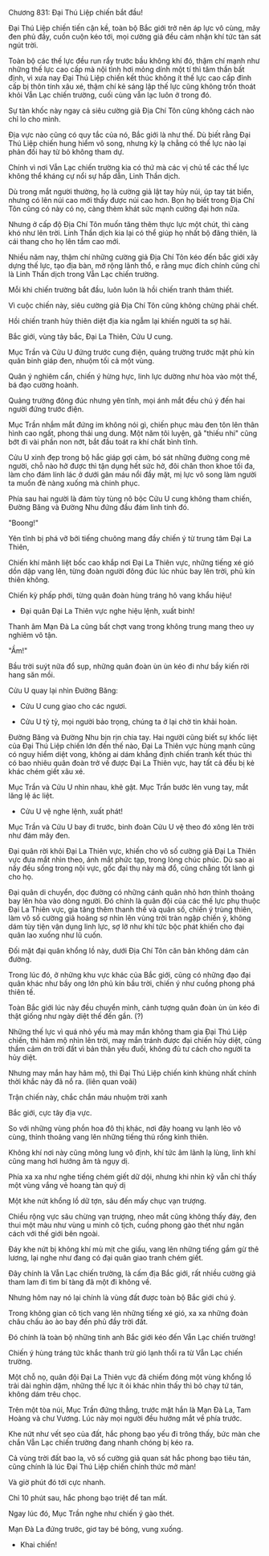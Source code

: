 




Chương 831: Đại Thú Liệp chiến bắt đầu!


Đại Thú Liệp chiến tiến cận kề, toàn bộ Bắc giới trở nên áp lực vô cùng, mây đen phủ đầy, cuồn cuộn kéo tới, mọi cường giả đều cảm nhận khí tức tàn sát ngút trời.

Toàn bộ các thế lực đều run rẩy trước bầu không khí đó, thậm chí mạnh như những thế lực cao cấp mà nội tình hơi mỏng dính một tí thì tâm thần bất định, vì xưa nay Đại Thú Liệp chiến kết thúc không ít thế lực cao cấp đỉnh cấp bị thôn tính xâu xé, thậm chí kẻ sáng lập thế lực cũng không trốn thoát khỏi Vẫn Lạc chiến trường, cuối cùng vẫn lạc luôn ở trong đó.

Sự tàn khốc này ngay cả siêu cường giả Địa Chí Tôn cũng không cách nào chỉ lo cho mình.

Địa vực nào cũng có quy tắc của nó, Bắc giới là như thế. Dù biết rằng Đại Thú Liệp chiến hung hiểm vô song, nhưng kỳ lạ chẳng có thế lực nào lại phản đối hay từ bỏ không tham dự.

Chính vì nơi Vẫn Lạc chiến trường kia có thứ mà các vị chủ tể các thế lực không thể kháng cự nổi sự hấp dẫn, Linh Thần dịch.

Dù trong mắt người thường, họ là cường giả lật tay hủy núi, úp tay tát biển, nhưng có lên núi cao mới thấy được núi cao hơn. Bọn họ biết trong Địa Chí Tôn cũng có này có nọ, càng thèm khát sức mạnh cường đại hơn nữa.

Nhưng ở cấp độ Địa Chí Tôn muốn tăng thêm thực lực một chút, thì càng khó như lên trời. Linh Thần dịch kia lại có thể giúp họ nhất bộ đăng thiên, là cái thang cho họ lên tầm cao mới.

Nhiều năm nay, thậm chí những cường giả Địa Chí Tôn kéo đến bắc giới xây dựng thế lực, tạo địa bàn, mở rộng lãnh thổ, e rằng mục đích chính cũng chỉ là Linh Thần dịch trong Vẫn Lạc chiến trường.

Mỗi khi chiến trường bắt đầu, luôn luôn là hồi chiến tranh thảm thiết.

Vì cuộc chiến này, siêu cường giả Địa Chí Tôn cũng không chừng phải chết.

Hồi chiến tranh hủy thiên diệt địa kia ngẫm lại khiến người ta sợ hãi.

Bắc giới, vùng tây bắc, Đại La Thiên, Cửu U cung.

Mục Trần và Cửu U đứng trước cung điện, quảng trường trước mặt phủ kín quân binh giáp đen, nhuộm tối cả một vùng.

Quân ý nghiêm cẩn, chiến ý hừng hực, linh lực dường như hòa vào một thể, bá đạo cường hoành.

Quảng trường đông đúc nhưng yên tĩnh, mọi ánh mắt đều chú ý đến hai người đứng trước điện.

Mục Trần nhắm mắt đứng im không nói gì, chiến phục màu đen tôn lên thân hình cao ngất, phong thái ung dung. Một năm tôi luyện, gã "thiếu nhi" cũng bớt đi vài phần non nớt, bắt đầu toát ra khí chất bình tĩnh.

Cửu U xinh đẹp trong bộ hắc giáp gợi cảm, bó sát những đường cong mê người, chỗ nào hở được thì tận dụng hết sức hở, đôi chân thon khoe tối đa, làm cho đám lính lác ở dưới gân máu nổi đầy mặt, mị lực vô song làm người ta muốn đè nàng xuống mà chinh phục.

Phía sau hai người là đám tùy tùng nô bộc Cửu U cung không tham chiến, Đường Băng và Đường Nhu đứng đầu đám linh tinh đó.

"Boong!"

Yên tĩnh bị phá vỡ bởi tiếng chuông mang đầy chiến ý từ trung tâm Đại La Thiên,

Chiến khí mãnh liệt bốc cao khắp nơi Đại La Thiên vực, những tiếng xé gió dồn dập vang lên, từng đoàn người đông đúc lúc nhúc bay lên trời, phủ kín thiên không.

Chiến kỳ phấp phới, từng quân đoàn hùng tráng hô vang khẩu hiệu!

- Đại quân Đại La Thiên vực nghe hiệu lệnh, xuất binh!

Thanh âm Mạn Đà La cũng bất chợt vang trong không trung mang theo uy nghiêm vô tận.

"Ầm!"

Bầu trời suýt nữa đổ sụp, những quân đoàn ùn ùn kéo đi như bầy kiến rời hang săn mồi.

Cửu U quay lại nhìn Đường Băng:

- Cửu U cung giao cho các ngươi.

- Cửu U tỷ tỷ, mọi người bảo trọng, chúng ta ở lại chờ tin khải hoàn.

Đường Băng và Đường Nhu bịn rịn chia tay. Hai người cũng biết sự khốc liệt của Đại Thú Liệp chiến lớn đến thế nào, Đại La Thiên vực hùng mạnh cũng có nguy hiểm diệt vong, không ai dám khẳng định chiến tranh kết thúc thì có bao nhiêu quân đoàn trở về được Đại La Thiên vực, hay tất cả đều bị kẻ khác chém giết xâu xé.

Mục Trần và Cửu U nhìn nhau, khẽ gật. Mục Trần bước lên vung tay, mắt lăng lệ ác liệt.

- Cửu U vệ nghe lệnh, xuất phát!

Mục Trần và Cửu U bay đi trước, binh đoàn Cửu U vệ theo đó xông lên trời như đám mây đen.

Đại quân rời khỏi Đại La Thiên vực, khiến cho vô số cường giả Đại La Thiên vực đưa mắt nhìn theo, ánh mắt phức tạp, trong lòng chúc phúc. Dù sao ai nấy đều sống trong nội vực, gốc đại thụ này mà đổ, cũng chẳng tốt lành gì cho họ.

Đại quân di chuyển, dọc đường có những cánh quân nhỏ hơn thỉnh thoảng bay lên hòa vào dòng người. Đó chính là quân đội của các thế lực phụ thuộc Đại La Thiên vực, gia tăng thêm thanh thế và quân số, chiến ý trùng thiên, làm vô số cường giả hoảng sợ nhìn lên vùng trời tràn ngập chiến ý, không dám tùy tiện vận dụng linh lực, sợ lỡ như khí tức bộc phát khiến cho đại quân lao xuống như lũ cuốn.

Đối mặt đại quân khổng lồ này, dưới Địa Chí Tôn căn bản không dám cản đường.

Trong lúc đó, ở những khu vực khác của Bắc giới, cũng có những đạo đại quân khác như bầy ong lớn phủ kín bầu trời, chiến ý như cuồng phong phá thiên tế.

Toàn Bắc giới lúc này đều chuyển mình, cảnh tượng quân đoàn ùn ùn kéo đi thật giống như ngày diệt thế đến gần. (?)

Những thế lực vì quá nhỏ yếu mà may mắn không tham gia Đại Thú Liệp chiến, thì hâm mộ nhìn lên trời, may mắn tránh được đại chiến hủy diệt, cũng thầm cảm ơn trời đất vì bản thân yếu đuối, không đủ tư cách cho người ta hủy diệt.

Nhưng may mắn hay hâm mộ, thì Đại Thú Liệp chiến kinh khủng nhất chính thời khắc này đã nổ ra. (liên quan voãi)

Trận chiến này, chắc chắn máu nhuộm trời xanh

Bắc giới, cực tây địa vực.

So với những vùng phồn hoa đô thị khác, nơi đây hoang vu lạnh lẽo vô cùng, thỉnh thoảng vang lên những tiếng thú rống kình thiên.

Không khí nơi này cũng mông lung vô định, khí tức âm lãnh lạ lùng, linh khí cũng mang hơi hướng âm tà ngụy dị.

Phía xa xa như nghe tiếng chém giết dữ dội, nhưng khi nhìn kỹ vẫn chỉ thấy một vùng vắng vẻ hoang tàn quỷ dị

Một khe nứt khổng lồ dữ tợn, sâu đến mấy chục vạn trượng.

Chiều rộng vực sâu chừng vạn trượng, nheo mắt cũng không thấy đáy, đen thui một màu như vùng u minh cô tịch, cuồng phong gào thét như ngăn cách với thế giới bên ngoài.

Đáy khe nứt bị không khí mù mịt che giấu, vang lên những tiếng gầm gừ thê lương, lại nghe như đang có đại quân giao tranh chém giết.

Đây chính là Vẫn Lạc chiến trường, là cấm địa Bắc giới, rất nhiều cường giả tham lam đi tìm bí tàng đã một đi không về.

Nhưng hôm nay nó lại chính là vùng đất được toàn bộ Bắc giới chú ý.

Trong không gian cô tịch vang lên những tiếng xé gió, xa xa những đoàn châu chấu ào ào bay đến phủ đầy trời đất.

Đó chính là toàn bộ những tinh anh Bắc giới kéo đến Vẫn Lạc chiến trường!

Chiến ý hùng tráng tức khắc thanh trừ gió lạnh thổi ra từ Vẫn Lạc chiến trường.

Một chỗ nọ, quân đội Đại La Thiên vực đã chiếm đóng một vùng khổng lồ trải dài nghìn dặm, những thế lực ít ỏi khác nhìn thấy thì bỏ chạy tứ tán, không dám trêu chọc.

Trên một tòa núi, Mục Trần đứng thẳng, trước mặt hắn là Mạn Đà La, Tam Hoàng và chư Vương. Lúc này mọi người đều hướng mắt về phía trước.

Khe nứt như vết sẹo của đất, hắc phong bạo yếu đi trông thấy, bức màn che chắn Vẫn Lạc chiến trường đang nhanh chóng bị kéo ra.

Cả vùng trời đất bao la, vô số cường giả quan sát hắc phong bạo tiêu tán, cũng chính là lúc Đại Thú Liệp chiến chính thức mở màn!

Và giờ phút đó tới cực nhanh.

Chỉ 10 phút sau, hắc phong bạo triệt để tan mất.

Ngay lúc đó, Mục Trần nghe như chiến ý gào thét.

Mạn Đà La đứng trước, giơ tay bé bỏng, vung xuống.

- Khai chiến!




